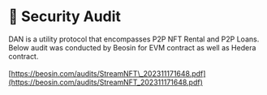 # 🔐 Security Audit

DAN is a utility protocol that encompasses P2P NFT Rental and P2P Loans. Below audit was conducted by Beosin for EVM contract as well as Hedera contract.\
\
[https://beosin.com/audits/StreamNFT\_202311171648.pdf](https://beosin.com/audits/StreamNFT_202311171648.pdf)
